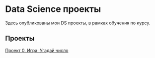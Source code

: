 # Data Science проекты
Здесь опубликованы мои DS проекты, в рамках обучения по курсу.

## Проекты
[Проект 0. Игра: Угадай число](https://github.com/npichuzhkin/sfds/tree/main/project_0)